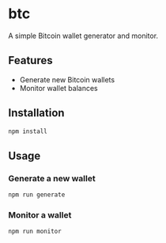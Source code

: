 # btc

A simple Bitcoin wallet generator and monitor.

## Features

- Generate new Bitcoin wallets
- Monitor wallet balances

## Installation

```bash
npm install
```

## Usage

### Generate a new wallet
```bash
npm run generate
```

### Monitor a wallet
```bash
npm run monitor
